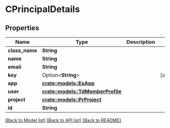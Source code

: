 # CPrincipalDetails

## Properties

Name | Type | Description | Notes
------------ | ------------- | ------------- | -------------
**class_name** | **String** |  | 
**name** | **String** |  | 
**email** | **String** |  | 
**key** | Option<**String**> |  | [optional]
**app** | [**crate::models::EsApp**](ES_App.md) |  | 
**user** | [**crate::models::TdMemberProfile**](TD_MemberProfile.md) |  | 
**project** | [**crate::models::PrProject**](PR_Project.md) |  | 
**id** | **String** |  | 

[[Back to Model list]](../README.md#documentation-for-models) [[Back to API list]](../README.md#documentation-for-api-endpoints) [[Back to README]](../README.md)


